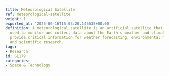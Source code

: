 ```yaml
---
title: Meteorological Satellite
ref: meteorological-satellite
weight: 1
exported_at: '2025-06-16T15:03:20.145535+00:00'
definition: A meteorological satellite is an artificial satellite that is primarily
  used to monitor and collect data about the Earth's weather and climate. These satellites
  provide critical information for weather forecasting, environmental monitoring,
  and scientific research.
tags:
- Research
id: GL179
categories:
- Space & Technology
---
```


